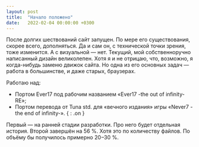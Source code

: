 ```yaml
---
layout: post
title:  "Начало положено"
date:   2022-02-04 00:00:00 +0300
---
```

После долгих шествований сайт запущен. По мере его существования, скорее всего, дополняться. Да и сам он, с технической точки зрения, тоже изменится. А с визуальной — нет. Текущий, мой собственноручно написанный дизайн великолепен. Хотя я и не отрицаю, что, возможно, я когда-нибудь заменю движок сайта. Но одна из его основных задач — работа в большинстве, и даже старых, браузерах.

Работаю над:
- Портом Ever17 под рабочим названием «Ever17 -the out of infinity- RE»;
- Портом перевода от Tuna std. для «вечного издания» игры «Never7 -the end of infinity-».
{ : .on }

Первый — на ранней стадии разработки. Про него будет отдельная история. Второй завершён на 56 %. Хотя это по количеству файлов. По объёму бы получилось примерно 20 –30 %.
